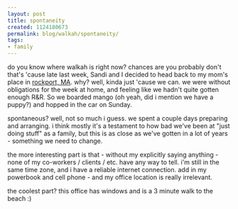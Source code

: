 ```yaml
---
layout: post
title: spontaneity
created: 1124180673
permalink: blog/walkah/spontaneity/
tags:
- family
---
```

<p>
do you know where walkah is right now? chances are you probably don't that's 'cause late last week, Sandi and I decided to head back to my mom's place in <a href="http://www.rockportusa.com/">rockport, MA</a>. why? well, kinda just 'cause we can. we were without obligations for the week at home, and feeling like we hadn't quite gotten enough R&#38;R. So we boarded mango (oh yeah, did i mention we have a puppy?) and hopped in the car on Sunday.
</p><p>
spontaneous? well, not so much i guess. we spent a couple days preparing and arranging. i think mostly it's a testament to how bad we've been at "just doing stuff" as a family, but this is as close as we've gotten in a lot of years - something we need to change.
</p><p>
the more interesting part is that - without my explicitly saying anything - none of my co-workers / clients / etc. have any way to tell. i'm still in the same time zone, and i have a reliable internet connection. add in my powerbook and cell phone - and my office location is really irrelevant.
</p><p>
the coolest part? this office has windows and is a 3 minute walk to the beach :)
</p>
